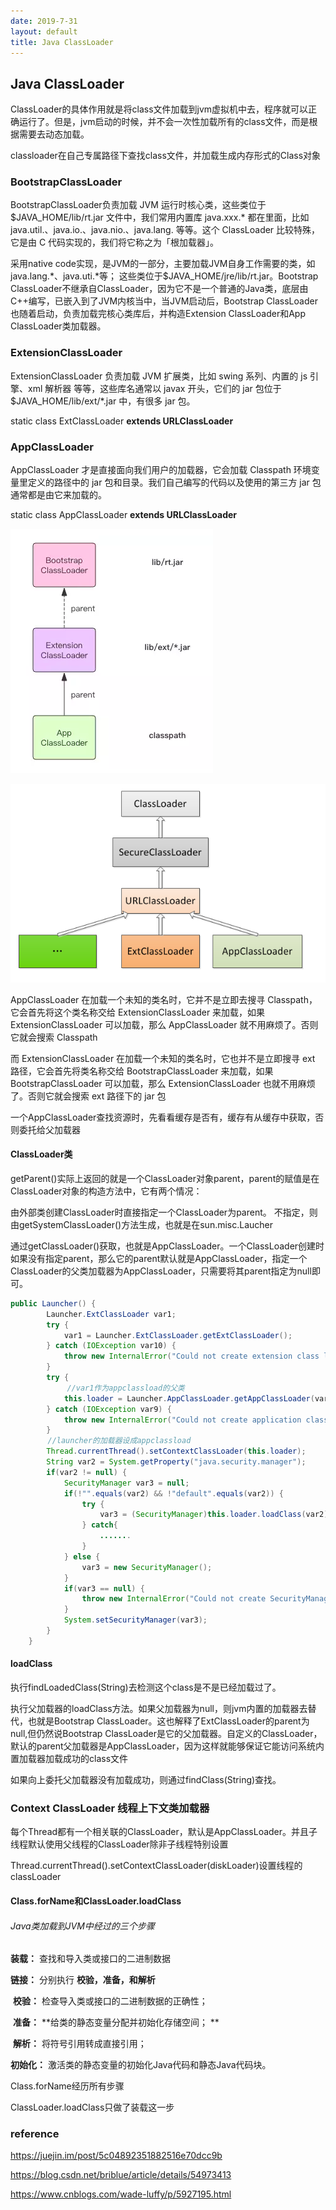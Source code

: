 ```yaml
---
date: 2019-7-31
layout: default
title: Java ClassLoader
---
```


## Java ClassLoader

ClassLoader的具体作用就是将class文件加载到jvm虚拟机中去，程序就可以正确运行了。但是，jvm启动的时候，并不会一次性加载所有的class文件，而是根据需要去动态加载。

classloader在自己专属路径下查找class文件，并加载生成内存形式的Class对象

### BootstrapClassLoader
BootstrapClassLoader负责加载 JVM 运行时核心类，这些类位于 $JAVA_HOME/lib/rt.jar 文件中，我们常用内置库 java.xxx.* 都在里面，比如 java.util.、java.io.、java.nio.、java.lang. 等等。这个 ClassLoader 比较特殊，它是由 C 代码实现的，我们将它称之为「根加载器」。

采用native code实现，是JVM的一部分，主要加载JVM自身工作需要的类，如java.lang.*、java.uti.*等； 这些类位于$JAVA_HOME/jre/lib/rt.jar。Bootstrap ClassLoader不继承自ClassLoader，因为它不是一个普通的Java类，底层由C++编写，已嵌入到了JVM内核当中，当JVM启动后，Bootstrap ClassLoader也随着启动，负责加载完核心类库后，并构造Extension ClassLoader和App ClassLoader类加载器。

### ExtensionClassLoader
ExtensionClassLoader 负责加载 JVM 扩展类，比如 swing 系列、内置的 js 引擎、xml 解析器 等等，这些库名通常以 javax 开头，它们的 jar 包位于 $JAVA_HOME/lib/ext/*.jar 中，有很多 jar 包。

static class ExtClassLoader **extends URLClassLoader**

### AppClassLoader
AppClassLoader 才是直接面向我们用户的加载器，它会加载 Classpath 环境变量里定义的路径中的 jar 包和目录。我们自己编写的代码以及使用的第三方 jar 包通常都是由它来加载的。

static class AppClassLoader **extends URLClassLoader**

![](https://github.com/garydai/garydai.github.com/raw/master/_posts/pic/classloader.png)

![](https://github.com/garydai/garydai.github.com/raw/master/_posts/pic/classloader2.png)

AppClassLoader 在加载一个未知的类名时，它并不是立即去搜寻 Classpath，它会首先将这个类名称交给 ExtensionClassLoader 来加载，如果 ExtensionClassLoader 可以加载，那么 AppClassLoader 就不用麻烦了。否则它就会搜索 Classpath 


而 ExtensionClassLoader 在加载一个未知的类名时，它也并不是立即搜寻 ext 路径，它会首先将类名称交给 BootstrapClassLoader 来加载，如果 BootstrapClassLoader 可以加载，那么 ExtensionClassLoader 也就不用麻烦了。否则它就会搜索 ext 路径下的 jar 包


一个AppClassLoader查找资源时，先看看缓存是否有，缓存有从缓存中获取，否则委托给父加载器

#### ClassLoader类

getParent()实际上返回的就是一个ClassLoader对象parent，parent的赋值是在ClassLoader对象的构造方法中，它有两个情况：

由外部类创建ClassLoader时直接指定一个ClassLoader为parent。
不指定，则由getSystemClassLoader()方法生成，也就是在sun.misc.Laucher

通过getClassLoader()获取，也就是AppClassLoader。一个ClassLoader创建时如果没有指定parent，那么它的parent默认就是AppClassLoader，指定一个ClassLoader的父类加载器为AppClassLoader，只需要将其parent指定为null即可。

```java
public Launcher() {
        Launcher.ExtClassLoader var1;
        try {
            var1 = Launcher.ExtClassLoader.getExtClassLoader();
        } catch (IOException var10) {
            throw new InternalError("Could not create extension class loader", var10);
        }
        try {
　　　　　　　 //var1作为appclassload的父类
            this.loader = Launcher.AppClassLoader.getAppClassLoader(var1);
        } catch (IOException var9) {
            throw new InternalError("Could not create application class loader", var9);
        }
　　　　　//launcher的加载器设成appclassload
        Thread.currentThread().setContextClassLoader(this.loader);
        String var2 = System.getProperty("java.security.manager");
        if(var2 != null) {
            SecurityManager var3 = null;
            if(!"".equals(var2) && !"default".equals(var2)) {
                try {
                    var3 = (SecurityManager)this.loader.loadClass(var2).newInstance();
                } catch{
　　　　　　　　　　　　.......　　
                }
            } else {
                var3 = new SecurityManager();
            }
            if(var3 == null) {
                throw new InternalError("Could not create SecurityManager: " + var2);
            }
            System.setSecurityManager(var3);
        }
    }
```




#### loadClass
执行findLoadedClass(String)去检测这个class是不是已经加载过了。

执行父加载器的loadClass方法。如果父加载器为null，则jvm内置的加载器去替代，也就是Bootstrap ClassLoader。这也解释了ExtClassLoader的parent为null,但仍然说Bootstrap ClassLoader是它的父加载器。自定义的ClassLoader，默认的parent父加载器是AppClassLoader，因为这样就能够保证它能访问系统内置加载器加载成功的class文件

如果向上委托父加载器没有加载成功，则通过findClass(String)查找。

### Context ClassLoader 线程上下文类加载器
每个Thread都有一个相关联的ClassLoader，默认是AppClassLoader。并且子线程默认使用父线程的ClassLoader除非子线程特别设置


Thread.currentThread().setContextClassLoader(diskLoader)设置线程的classLoader

#### Class.forName和ClassLoader.loadClass

###### Java类加载到JVM中经过的三个步骤

**装载：** 查找和导入类或接口的二进制数据

**链接：** 分别执行 **校验，准备，和解析**

​	**校验：** 检查导入类或接口的二进制数据的正确性；

​	**准备：** **给类的静态变量分配并初始化存储空间； **

​	**解析：** 将符号引用转成直接引用；

**初始化：** 激活类的静态变量的初始化Java代码和静态Java代码块。

Class.forName经历所有步骤

ClassLoader.loadClass只做了装载这一步

### reference

https://juejin.im/post/5c04892351882516e70dcc9b

https://blog.csdn.net/briblue/article/details/54973413

https://www.cnblogs.com/wade-luffy/p/5927195.html
